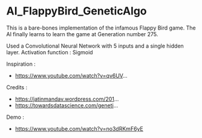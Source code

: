 # AI_FlappyBird_GeneticAlgo

This is a bare-bones implementation of the infamous Flappy Bird game.
The AI finally learns to learn the game at Generation number 275.

Used a Convolutional Neural Network with 5 inputs and a single hidden layer.
Activation function : Sigmoid

Inspiration :
- https://www.youtube.com/watch?v=qv6UV...

Credits :
- https://jatinmandav.wordpress.com/201...
- https://towardsdatascience.com/geneti...

Demo : 
- https://www.youtube.com/watch?v=no3dRKmF6yE
